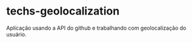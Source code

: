 # techs-geolocalization

Aplicação usando a API do github e trabalhando com geolocalização do usuário.
